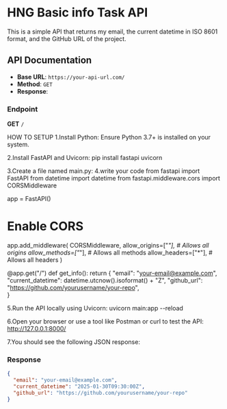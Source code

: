 # HNG Basic info Task API

This is a simple API that returns my email, the current datetime in ISO 8601 format, and the GitHub URL of the project.

## API Documentation
- **Base URL**: `https://your-api-url.com/`
- **Method**: `GET`
- **Response**:
### Endpoint
**GET** `/`

HOW TO SETUP
1.Install Python: Ensure Python 3.7+ is installed on your system.

2.Install FastAPI and Uvicorn:
pip install fastapi uvicorn

3.Create a file named main.py:
4.write your code
from fastapi import FastAPI
from datetime import datetime
from fastapi.middleware.cors import CORSMiddleware

app = FastAPI()

# Enable CORS
app.add_middleware(
    CORSMiddleware,
    allow_origins=["*"],  # Allows all origins
    allow_methods=["*"],  # Allows all methods
    allow_headers=["*"],  # Allows all headers
)

@app.get("/")
def get_info():
    return {
        "email": "your-email@example.com",  
        "current_datetime": datetime.utcnow().isoformat() + "Z",
        "github_url": "https://github.com/yourusername/your-repo",  
    }

5.Run the API locally using Uvicorn:
uvicorn main:app --reload

6.Open your browser or use a tool like Postman or curl to test the API:
http://127.0.0.1:8000/

7.You should see the following JSON response:


### Response
```json
{
  "email": "your-email@example.com",
  "current_datetime": "2025-01-30T09:30:00Z",
  "github_url": "https://github.com/yourusername/your-repo"
}
